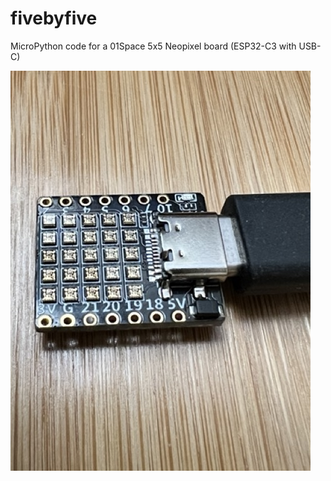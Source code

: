 # fivebyfive

MicroPython code for a 01Space 5x5 Neopixel board (ESP32-C3 with USB-C)

![01Space board](board-leds.jpeg)
